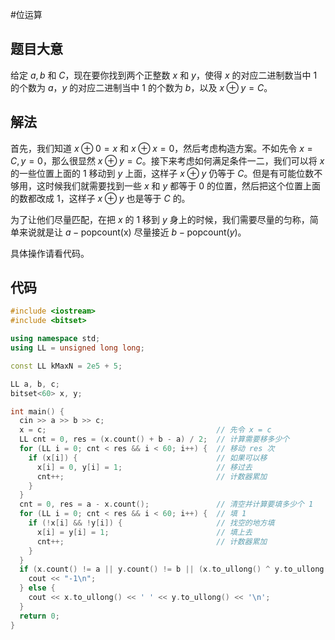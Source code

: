 #位运算 

## 题目大意

给定 $a,b$ 和 $C$，现在要你找到两个正整数 $x$ 和 $y$，使得 $x$ 的对应二进制数当中 $1$ 的个数为 $a$，$y$ 的对应二进制当中 $1$ 的个数为 $b$，以及 $x\oplus y=C$。

## 解法

首先，我们知道 $x\oplus 0=x$ 和 $x\oplus x=0$，然后考虑构造方案。不如先令 $x=C,y=0$，那么很显然 $x\oplus y=C$。接下来考虑如何满足条件一二，我们可以将 $x$ 的一些位置上面的 $1$ 移动到 $y$ 上面，这样子 $x\oplus y$ 仍等于 $C$。但是有可能位数不够用，这时候我们就需要找到一些 $x$ 和 $y$ 都等于 $0$ 的位置，然后把这个位置上面的数都改成 $1$，这样子 $x\oplus y$ 也是等于 $C$ 的。

为了让他们尽量匹配，在把 $x$ 的 $1$ 移到 $y$ 身上的时候，我们需要尽量的匀称，简单来说就是让 $a-\text{popcount(x)}$ 尽量接近 $b-\text{popcount}(y)$。

具体操作请看代码。

## 代码

```cpp
#include <iostream>
#include <bitset>

using namespace std;
using LL = unsigned long long;

const LL kMaxN = 2e5 + 5;

LL a, b, c;
bitset<60> x, y;

int main() {
  cin >> a >> b >> c;
  x = c;                                      // 先令 x = c
  LL cnt = 0, res = (x.count() + b - a) / 2;  // 计算需要移多少个
  for (LL i = 0; cnt < res && i < 60; i++) {  // 移动 res 次
    if (x[i]) {                               // 如果可以移
      x[i] = 0, y[i] = 1;                     // 移过去
      cnt++;                                  // 计数器累加
    }
  }
  cnt = 0, res = a - x.count();               // 清空并计算要填多少个 1
  for (LL i = 0; cnt < res && i < 60; i++) {  // 填 1
    if (!x[i] && !y[i]) {                     // 找空的地方填
      x[i] = y[i] = 1;                        // 填上去
      cnt++;                                  // 计数器累加
    }
  }
  if (x.count() != a || y.count() != b || (x.to_ullong() ^ y.to_ullong()) != c) {
    cout << "-1\n";
  } else {
    cout << x.to_ullong() << ' ' << y.to_ullong() << '\n';
  }
  return 0;
}
```
